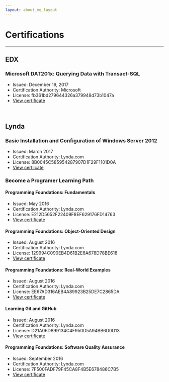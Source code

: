 ```yaml
---
layout: about_me_layout
---
```


<!-- This keeps the title on the browser tab from changing. -->

# Certifications

* * *

## EDX

### Microsoft DAT201x: Querying Data with Transact-SQL

* Issued: December 19, 2017
* Certification Authority: Microsoft
* License: fb361bd279644326a379948d73b1047a
* [View certificate](https://courses.edx.org/certificates/fb361bd279644326a379948d73b1047a)

<br>

## Lynda

### Basic Installation and Configuration of Windows Server 2012

* Issued: March 2017
* Certification Authority: Lynda.com
* License: 8B0045C585954287907D1F29F1101D0A
* [View certiicate](https://www.lynda.com/home/CertificateOfCompletion/PrintCertificate.aspx?lpk57=8B0045C585954287907D1F29F1101D0A)

### Become a Programer Learning Path

#### Programming Foundations: Fundamentals

* Issued: May 2016
* Certification Authority: Lynda.com
* License: E212D5652F22409F8EF629176FD14763
* [View certificate](https://www.lynda.com/home/CertificateOfCompletion/PrintCertificate.aspx?lpk57=E212D5652F22409F8EF629176FD14763)

#### Programming Foundations: Object-Oriented Design

* Issued: August 2016
* Certification Authority: Lynda.com
* License: 129994C090EB4D61B2E6A678D78BE618
* [View certificate](https://www.lynda.com/home/CertificateOfCompletion/PrintCertificate.aspx?lpk57=129994C090EB4D61B2E6A678D78BE618)

#### Programming Foundations: Real-World Examples

* Issued: August 2016
* Certification Authority: Lynda.com
* License: EE67AD316AEB4A89923B25DE7C2865DA
* [View certificate](https://www.lynda.com/home/CertificateOfCompletion/PrintCertificate.aspx?lpk57=EE67AD316AEB4A89923B25DE7C2865DA)

#### Learning Git and GitHub

* Issued: August 2016
* Certification Authority: Lynda.com
* License: D21A06D899134C4F950D5A94BB6D0D13
* [View certificate](https://www.lynda.com/home/CertificateOfCompletion/PrintCertificate.aspx?lpk57=D21A06D899134C4F950D5A94BB6D0D13)

#### Programming Foundations: Software Quality Assurance 

* Issued: September 2016
* Certification Authority: Lynda.com
* License: 7F500FADF79F45CA8F4B5E678486C7B5
* [View certificate](https://www.lynda.com/home/CertificateOfCompletion/PrintCertificate.aspx?lpk57=7F500FADF79F45CA8F4B5E678486C7B5)
